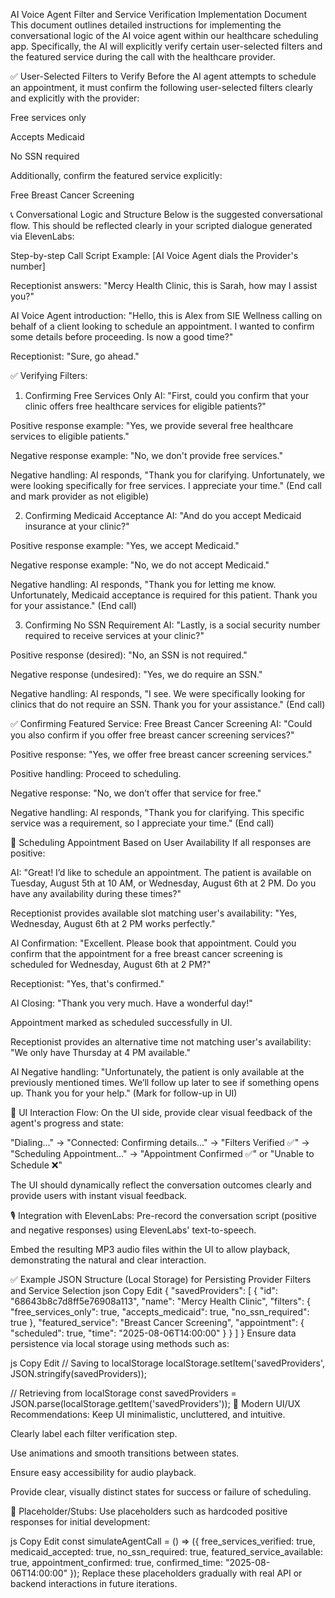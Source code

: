 AI Voice Agent Filter and Service Verification Implementation Document
This document outlines detailed instructions for implementing the conversational logic of the AI voice agent within our healthcare scheduling app. Specifically, the AI will explicitly verify certain user-selected filters and the featured service during the call with the healthcare provider.

✅ User-Selected Filters to Verify
Before the AI agent attempts to schedule an appointment, it must confirm the following user-selected filters clearly and explicitly with the provider:

Free services only

Accepts Medicaid

No SSN required

Additionally, confirm the featured service explicitly:

Free Breast Cancer Screening

📞 Conversational Logic and Structure
Below is the suggested conversational flow. This should be reflected clearly in your scripted dialogue generated via ElevenLabs:

Step-by-step Call Script Example:
[AI Voice Agent dials the Provider's number]

Receptionist answers: "Mercy Health Clinic, this is Sarah, how may I assist you?"

AI Voice Agent introduction:
"Hello, this is Alex from SIE Wellness calling on behalf of a client looking to schedule an appointment. I wanted to confirm some details before proceeding. Is now a good time?"

Receptionist: "Sure, go ahead."

✅ Verifying Filters:
1. Confirming Free Services Only
AI: "First, could you confirm that your clinic offers free healthcare services for eligible patients?"

Positive response example: "Yes, we provide several free healthcare services to eligible patients."

Negative response example: "No, we don't provide free services."

Negative handling: AI responds, "Thank you for clarifying. Unfortunately, we were looking specifically for free services. I appreciate your time." (End call and mark provider as not eligible)

2. Confirming Medicaid Acceptance
AI: "And do you accept Medicaid insurance at your clinic?"

Positive response example: "Yes, we accept Medicaid."

Negative response example: "No, we do not accept Medicaid."

Negative handling: AI responds, "Thank you for letting me know. Unfortunately, Medicaid acceptance is required for this patient. Thank you for your assistance." (End call)

3. Confirming No SSN Requirement
AI: "Lastly, is a social security number required to receive services at your clinic?"

Positive response (desired): "No, an SSN is not required."

Negative response (undesired): "Yes, we do require an SSN."

Negative handling: AI responds, "I see. We were specifically looking for clinics that do not require an SSN. Thank you for your assistance." (End call)

✅ Confirming Featured Service: Free Breast Cancer Screening
AI: "Could you also confirm if you offer free breast cancer screening services?"

Positive response: "Yes, we offer free breast cancer screening services."

Positive handling: Proceed to scheduling.

Negative response: "No, we don’t offer that service for free."

Negative handling: AI responds, "Thank you for clarifying. This specific service was a requirement, so I appreciate your time." (End call)

📅 Scheduling Appointment Based on User Availability
If all responses are positive:

AI: "Great! I’d like to schedule an appointment. The patient is available on Tuesday, August 5th at 10 AM, or Wednesday, August 6th at 2 PM. Do you have any availability during these times?"

Receptionist provides available slot matching user's availability: "Yes, Wednesday, August 6th at 2 PM works perfectly."

AI Confirmation: "Excellent. Please book that appointment. Could you confirm that the appointment for a free breast cancer screening is scheduled for Wednesday, August 6th at 2 PM?"

Receptionist: "Yes, that's confirmed."

AI Closing: "Thank you very much. Have a wonderful day!"

Appointment marked as scheduled successfully in UI.

Receptionist provides an alternative time not matching user's availability: "We only have Thursday at 4 PM available."

AI Negative handling: "Unfortunately, the patient is only available at the previously mentioned times. We’ll follow up later to see if something opens up. Thank you for your help." (Mark for follow-up in UI)

📌 UI Interaction Flow:
On the UI side, provide clear visual feedback of the agent's progress and state:

"Dialing..." → "Connected: Confirming details..." → "Filters Verified ✅" → "Scheduling Appointment..." → "Appointment Confirmed ✅" or "Unable to Schedule ❌"

The UI should dynamically reflect the conversation outcomes clearly and provide users with instant visual feedback.

🎙️ Integration with ElevenLabs:
Pre-record the conversation script (positive and negative responses) using ElevenLabs' text-to-speech.

Embed the resulting MP3 audio files within the UI to allow playback, demonstrating the natural and clear interaction.

✅ Example JSON Structure (Local Storage) for Persisting Provider Filters and Service Selection
json
Copy
Edit
{
  "savedProviders": [
    {
      "id": "68643b8c7d8ff5e76908a113",
      "name": "Mercy Health Clinic",
      "filters": {
        "free_services_only": true,
        "accepts_medicaid": true,
        "no_ssn_required": true
      },
      "featured_service": "Breast Cancer Screening",
      "appointment": {
        "scheduled": true,
        "time": "2025-08-06T14:00:00"
      }
    }
  ]
}
Ensure data persistence via local storage using methods such as:

js
Copy
Edit
// Saving to localStorage
localStorage.setItem('savedProviders', JSON.stringify(savedProviders));

// Retrieving from localStorage
const savedProviders = JSON.parse(localStorage.getItem('savedProviders'));
🎨 Modern UI/UX Recommendations:
Keep UI minimalistic, uncluttered, and intuitive.

Clearly label each filter verification step.

Use animations and smooth transitions between states.

Ensure easy accessibility for audio playback.

Provide clear, visually distinct states for success or failure of scheduling.

🧩 Placeholder/Stubs:
Use placeholders such as hardcoded positive responses for initial development:

js
Copy
Edit
const simulateAgentCall = () => ({
  free_services_verified: true,
  medicaid_accepted: true,
  no_ssn_required: true,
  featured_service_available: true,
  appointment_confirmed: true,
  confirmed_time: "2025-08-06T14:00:00"
});
Replace these placeholders gradually with real API or backend interactions in future iterations.
